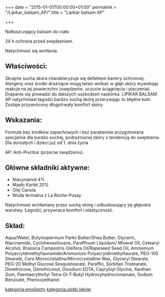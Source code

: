 +++
date = "2015-01-01T00:00:00+01:00"
permalink = "/Lipikar_balsam_AP/"
title = "Lipikar balsam AP"

+++

Natłuszczający balsam do ciała

24 h ochrona przed swędzeniem.

Natychmiast się wchłania.

Właściwości:
------------

Skrajnie sucha skóra charakteryzuje się defektem bariery ochronnej. Alergeny oraz środki drażniące mogą łatwo wnikać w głąb skóry wywołując reakcje na jej powierzchni (swędzenie, uczucie ściągnięcia i pieczenia). Drapanie się prowadzi do dalszych uszkodzeń naskórka. LIPIKAR BALSAM AP natychmiast łagodzi bardzo suchą skórę przerywając to błędne koło. Zostaje przywrócony długotrwały komfort skóry.

Wskazania:
----------

Formuła bez środków zapachowych i bez parabenów przygotowana specjalnie dla bardzo suchej, podrażnionej skóry z tendencją do swędzenia. Dla dorosłych i dzieci już od 1. dnia życia

AP: Anti-Pruritus (przeciw swędzeniu).

Główne składniki aktywne:
-------------------------

-   Niacynamid 4%
-   Masło Karité 20%
-   Olej Canola
-   Woda termalna z La Roche-Posay

Natychmiast wchłaniany przez suchą skórę i odbudowujący jej głębokie warstwy. Łagodzi, przywraca komfort i elastyczność.

Skład:
------

Aqua/Water, Butyrospermum Parkii Butter/Shea Butter, Glycerin, Niacinamide, Cyclohexasiloxane, Paraffinum Liquidum/ Mineral Oil, Cetearyl Alcohol, Brassica Campestris Oleifera Oil/Rapeseed Seed Oil, Ammonium Polyacryldimethyltauramide/Ammonium Polyacryldimethyltaurate, PEG-100 Stearate, Cera Microcristallina/Microcrystalline Wax, Glyceryl Stearate, PEG-20 Methyl Glucose Sesquistearate, Paraffin, Sorbitan Tristearate, Dimethicone, Dimethiconol, Disodium EDTA, Capryloyl Glycine, Xanthan Gum, Paentaerythrityl Tetra-Di-T-Butyl Hydroxyhydrocinnamate, Sodium Benzoate, Phenoxyethanol

[kategoria:emolienty](/atopedia/kategoria:emolienty "wikilink") [kategoria:ulotki leków](/atopedia/kategoria:ulotki_leków "wikilink")